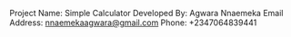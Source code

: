Project Name: Simple Calculator
Developed By: Agwara Nnaemeka
Email Address: nnaemekaagwara@gmail.com
Phone: +2347064839441
